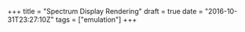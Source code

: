 +++
title = "Spectrum Display Rendering"
draft = true
date = "2016-10-31T23:27:10Z"
tags = ["emulation"]
+++

